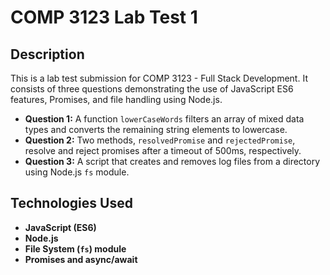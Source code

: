 # COMP 3123 Lab Test 1

## Description
This is a lab test submission for COMP 3123 - Full Stack Development. It consists of three questions demonstrating the use of JavaScript ES6 features, Promises, and file handling using Node.js.

- **Question 1:** A function `lowerCaseWords` filters an array of mixed data types and converts the remaining string elements to lowercase.
- **Question 2:** Two methods, `resolvedPromise` and `rejectedPromise`, resolve and reject promises after a timeout of 500ms, respectively.
- **Question 3:** A script that creates and removes log files from a directory using Node.js `fs` module.

## Technologies Used
- **JavaScript (ES6)**
- **Node.js**
- **File System (`fs`) module**
- **Promises and async/await**
